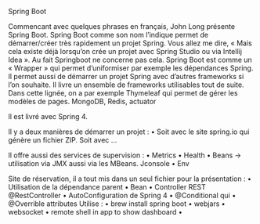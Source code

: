 Spring Boot

Commencant avec quelques phrases en français, John Long présente Spring Boot. Spring Boot comme son nom l’indique permet de démarrer/créer très rapidement un projet Spring. Vous allez me dire, « Mais cela existe déjà lorsqu’on crée un projet avec Spring Studio ou via Intellij Idea ». Au fait Springboot ne concerne pas cela. Spring Boot est comme un « Wrapper » qui permet d’uniformiser par exemple les dépendances Spring.
Il permet aussi de démarrer un projet Spring avec d’autres frameworks si l’on souhaite.
Il livre un ensemble de frameworks utilisables tout de suite. Dans cette lignée, on a par exemple Thymeleaf qui permet de gérer les modèles de pages. MongoDB, Redis, actuator

Il est livré avec Spring 4.

Il y a deux manières de démarrer un projet :
•	Soit avec le site spring.io qui génère un fichier ZIP.
Soit avec …

Il offre aussi des services de supervision :
•	Metrics
•	Health
•	Beans -> utilisation via JMX aussi via les MBeans. Jconsole
•	Env

Site de réservation, il a tout mis dans un seul fichier pour la présentation :
•	Utilisation de la dépendance parent
•	Bean
•	Controller REST @RestController
•	AutoConfiguration de Spring 4
•	@Conditional qui
•	@Overrible attributes
Utilise :
•	brew install spring boot
•	webjars
•	websocket
•	remote shell in app to show dashboard
•
